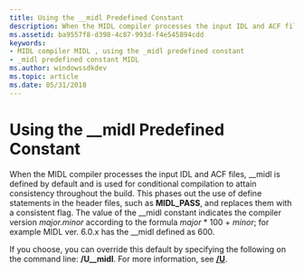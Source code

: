 ```yaml
---
title: Using the __midl Predefined Constant
description: When the MIDL compiler processes the input IDL and ACF files, \_\_midl is defined by default and is used for conditional compilation to attain consistency throughout the build.
ms.assetid: ba9557f8-d398-4c87-993d-f4e545894cdd
keywords:
- MIDL compiler MIDL , using the _midl predefined constant
- _midl predefined constant MIDL
ms.author: windowssdkdev
ms.topic: article
ms.date: 05/31/2018
---
```


# Using the \_\_midl Predefined Constant

When the MIDL compiler processes the input IDL and ACF files, \_\_midl is defined by default and is used for conditional compilation to attain consistency throughout the build. This phases out the use of define statements in the header files, such as **MIDL\_PASS**, and replaces them with a consistent flag. The value of the \_\_midl constant indicates the compiler version *major.minor* according to the formula *major* \* 100 + *minor*; for example MIDL ver. 6.0.x has the \_\_midl defined as 600.

If you choose, you can override this default by specifying the following on the command line: **/U\_\_midl**. For more information, see [**/U**](-u.md).

 

 




